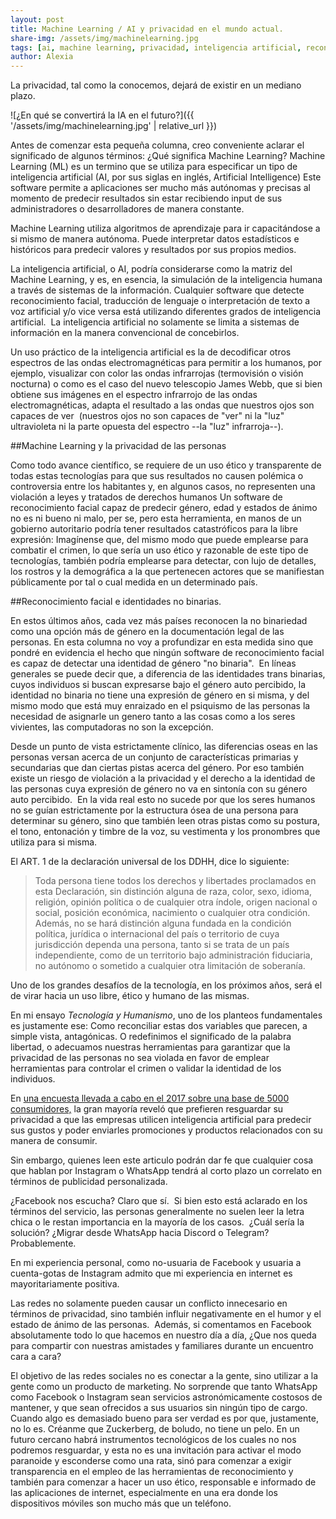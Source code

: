 ```yaml
---
layout: post
title: Machine Learning / AI y privacidad en el mundo actual.
share-img: /assets/img/machinelearning.jpg 
tags: [ai, machine learning, privacidad, inteligencia artificial, reconocimiento facial]
author: Alexia 
---
```

La privacidad, tal como la conocemos, dejará de existir en un mediano plazo.

![¿En qué se convertirá la IA en el futuro?]({{ '/assets/img/machinelearning.jpg' | relative_url }})

Antes de comenzar esta pequeña columna, creo conveniente aclarar el significado de algunos términos: ¿Qué significa Machine Learning? Machine Learning \(ML\) es un termino que se utiliza para especificar un tipo de inteligencia 
artificial \(AI, por sus siglas en inglés, Artificial Intelligence\) Este software permite a aplicaciones ser mucho más autónomas y precisas al momento de predecir resultados sin estar recibiendo input de sus administradores o 
desarrolladores de manera constante. 

Machine Learning utiliza algoritmos de aprendizaje para ir capacitándose a si mismo de manera autónoma. Puede interpretar datos estadísticos e históricos para predecir valores y resultados 
por sus propios medios. 

La inteligencia artificial, o AI, podría considerarse como la matriz del Machine Learning, y es, en esencia, la simulación de la inteligencia humana a través de sistemas de la información. Cualquier 
software que detecte reconocimiento facial, traducción de lenguaje o interpretación de texto a voz artificial y/o vice versa está utilizando diferentes grados de inteligencia artificial.  La inteligencia artificial no solamente 
se limita a sistemas de información en la manera convencional de concebirlos.  

Un uso práctico de la inteligencia artificial es la de decodificar otros espectros de las ondas electromagnéticas para permitir a los humanos, por ejemplo, visualizar con color las ondas infrarrojas \(termovisión o visión nocturna\) o como es el caso del nuevo telescopio James Webb, que si bien obtiene sus imágenes en el espectro infrarrojo de las ondas electromagnéticas, 
adapta el resultado a las ondas que nuestros ojos son capaces de ver  \(nuestros ojos no son capaces de "ver" ni la "luz" ultravioleta ni la parte opuesta del espectro --la "luz" infrarroja--).


##Machine Learning y la privacidad de las personas

Como todo avance científico, se requiere de un uso ético y transparente de todas estas tecnologías para que sus resultados no causen polémica o controversia entre los habitantes y, en algunos casos, 
no representen una violación a leyes y tratados de derechos humanos Un software de reconocimiento facial capaz de predecir género, edad y estados de ánimo no es ni bueno ni malo, per se, pero esta herramienta, en manos de un 
gobierno autoritario podría tener resultados catastróficos para la libre expresión: Imagínense que, del mismo modo que puede emplearse para combatir el crimen, lo que sería un uso ético y razonable de este tipo de tecnologías, 
también podría emplearse para detectar, con lujo de detalles, los rostros y la demográfica a la que pertenecen actores que se manifiestan públicamente por tal o cual medida en un determinado país. 

##Reconocimiento facial e identidades no binarias.

 En estos últimos años, cada vez más países reconocen la no binariedad como una opción más de género en la documentación legal de las personas. En esta columna no voy a profundizar en esta medida sino 
que pondré en evidencia el hecho que ningún software de reconocimiento facial es capaz de detectar una identidad de género "no binaria".  En líneas generales se puede decir que, a diferencia de las identidades trans binarias, 
cuyos individuos si buscan expresarse bajo el género auto percibido, la identidad no binaria no tiene una expresión de género en si misma, y del mismo modo que está muy enraizado en el psiquismo de las personas la necesidad de 
asignarle un genero tanto a las cosas como a los seres vivientes, las computadoras no son la excepción. 

 Desde un punto de vista estrictamente clínico, las diferencias oseas en las personas versan acerca de un conjunto de 
características primarias y secundarias que dan ciertas pistas acerca del género. Por eso también existe un riesgo de violación a la privacidad y el derecho a la identidad de las personas cuya expresión de género no va en 
sintonía con su género auto percibido.  En la vida real esto no sucede por que los seres humanos no se guían estrictamente por la estructura ósea de una persona para determinar su género, sino que también leen otras pistas como 
su postura, el tono, entonación y timbre de la voz, su vestimenta y los pronombres que utiliza para si misma.  

El ART. 1 de la declaración universal de los DDHH, dice lo siguiente:
> Toda persona tiene todos los derechos y libertades proclamados en esta Declaración, sin distinción alguna de raza, color, sexo, idioma, religión, opinión política o de cualquier otra índole, origen nacional o social, posición económica, nacimiento o cualquier otra condición. Además, no se hará distinción alguna fundada en la condición política, jurídica o internacional del país o territorio de cuya jurisdicción dependa una persona, tanto si se trata de un país independiente, como de un territorio bajo administración fiduciaria, no autónomo o sometido a cualquier otra limitación de soberanía.


Uno de los grandes desafíos de la tecnología, en los próximos años, será el de virar hacia un uso libre, ético y humano de las mismas. 

En mi ensayo *Tecnología y Humanismo*, uno de los planteos fundamentales es justamente ese: 
Como reconciliar estas dos variables que parecen, a simple vista, antagónicas. O redefinimos el significado de la palabra libertad, o adecuamos nuestras herramientas para garantizar que la privacidad de las personas no sea 
violada en favor de emplear herramientas para controlar el crimen o validar la identidad de los individuos. 

En [una encuesta llevada a cabo en el 2017 sobre una base de 5000 consumidores,](https://www.techrepublic.com/article/report-71-of-consumers-fear-ai-will-infringe-on-their-privacy/) la gran mayoría reveló que prefieren resguardar su privacidad a que las empresas utilicen inteligencia artificial para predecir sus gustos y poder enviarles promociones y productos relacionados con su manera de consumir. 

Sin embargo, quienes leen este articulo podrán dar fe que cualquier cosa que hablan por Instagram o WhatsApp tendrá al corto plazo un correlato en términos de publicidad personalizada. 

¿Facebook nos escucha? Claro que sí.  Si bien esto está aclarado en los términos del servicio, las personas generalmente no suelen leer la letra chica o le restan importancia en la mayoría de los casos.  ¿Cuál sería la solución? 
¿Migrar desde WhatsApp hacia Discord o Telegram? Probablemente. 

 En mi experiencia personal, como no-usuaria de Facebook y usuaria a cuenta-gotas de Instagram admito que mi experiencia en internet es mayoritariamente positiva. 

Las redes no solamente pueden causar un conflicto innecesario en términos de privacidad, sino también influir negativamente en el humor y el estado de ánimo de las personas.  Además, si comentamos en Facebook absolutamente todo 
lo que hacemos en nuestro día a día, ¿Que nos queda para compartir con nuestras amistades y familiares durante un encuentro cara a cara? 

El objetivo de las redes sociales no es conectar a la gente, sino utilizar a la gente como un producto de marketing. No sorprende que tanto WhatsApp como Facebook o Instagram sean servicios astronómicamente costosos de mantener, 
y que sean ofrecidos a sus usuarios sin ningún tipo de cargo.  Cuando algo es demasiado bueno para ser verdad es por que, justamente, no lo es. Créanme que Zuckerberg, de boludo, no tiene un pelo. En un futuro cercano habrá 
instrumentos tecnológicos de los cuales no nos podremos resguardar, y esta no es una invitación para activar el modo paranoide y esconderse como una rata, sinó para comenzar a exigir transparencia en el empleo de las 
herramientas de reconocimiento y también para comenzar a hacer un uso ético, responsable e informado de las aplicaciones de internet, especialmente en una era donde los dispositivos móviles son mucho más que un teléfono.   

